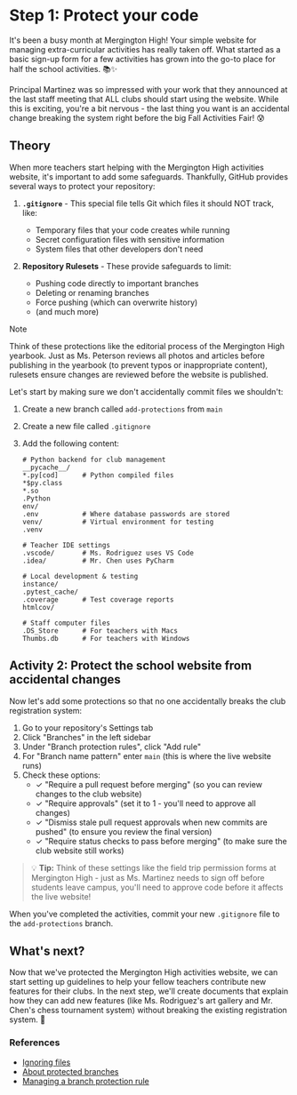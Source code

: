 # Step 1: Protect your code

It's been a busy month at Mergington High! Your simple website for managing extra-curricular activities has really taken off. What started as a basic sign-up form for a few activities has grown into the go-to place for half the school activities. 📚✨

Principal Martinez was so impressed with your work that they announced at the last staff meeting that ALL clubs should start using the website. While this is exciting, you're a bit nervous - the last thing you want is an accidental change breaking the system right before the big Fall Activities Fair! 😰

## Theory

When more teachers start helping with the Mergington High activities website, it's important to add some safeguards. Thankfully, GitHub provides several ways to protect your repository:

1. **`.gitignore`** - This special file tells Git which files it should NOT track, like:

   - Temporary files that your code creates while running
   - Secret configuration files with sensitive information
   - System files that other developers don't need

2. **Repository Rulesets** - These provide safeguards to limit:
   - Pushing code directly to important branches
   - Deleting or renaming branches
   - Force pushing (which can overwrite history)
   - (and much more)

> [!NOTE]
> Think of these protections like the editorial process of the Mergington High yearbook. Just as Ms. Peterson reviews all photos and articles before publishing in the yearbook (to prevent typos or inappropriate content), rulesets ensure changes are reviewed before the website is published.

Let's start by making sure we don't accidentally commit files we shouldn't:

1. Create a new branch called `add-protections` from `main`
2. Create a new file called `.gitignore`
3. Add the following content:

   ```gitignore
   # Python backend for club management
   __pycache__/
   *.py[cod]      # Python compiled files
   *$py.class
   *.so
   .Python
   env/
   .env           # Where database passwords are stored
   venv/          # Virtual environment for testing
   .venv

   # Teacher IDE settings
   .vscode/       # Ms. Rodriguez uses VS Code
   .idea/         # Mr. Chen uses PyCharm

   # Local development & testing
   instance/
   .pytest_cache/
   .coverage      # Test coverage reports
   htmlcov/

   # Staff computer files
   .DS_Store      # For teachers with Macs
   Thumbs.db      # For teachers with Windows
   ```

## Activity 2: Protect the school website from accidental changes

Now let's add some protections so that no one accidentally breaks the club registration system:

1. Go to your repository's Settings tab
2. Click "Branches" in the left sidebar
3. Under "Branch protection rules", click "Add rule"
4. For "Branch name pattern" enter `main` (this is where the live website runs)
5. Check these options:
   - ✓ "Require a pull request before merging" (so you can review changes to the club website)
   - ✓ "Require approvals" (set it to 1 - you'll need to approve all changes)
   - ✓ "Dismiss stale pull request approvals when new commits are pushed" (to ensure you review the final version)
   - ✓ "Require status checks to pass before merging" (to make sure the club website still works)

> 💡 **Tip:** Think of these settings like the field trip permission forms at Mergington High - just as Ms. Martinez needs to sign off before students leave campus, you'll need to approve code before it affects the live website!

When you've completed the activities, commit your new `.gitignore` file to the `add-protections` branch.

## What's next?

Now that we've protected the Mergington High activities website, we can start setting up guidelines to help your fellow teachers contribute new features for their clubs. In the next step, we'll create documents that explain how they can add new features (like Ms. Rodriguez's art gallery and Mr. Chen's chess tournament system) without breaking the existing registration system. 📝

### References

- [Ignoring files](https://docs.github.com/en/get-started/getting-started-with-git/ignoring-files)
- [About protected branches](https://docs.github.com/en/repositories/configuring-branches-and-merges-in-your-repository/defining-the-mergeability-of-pull-requests/about-protected-branches)
- [Managing a branch protection rule](https://docs.github.com/en/repositories/configuring-branches-and-merges-in-your-repository/defining-the-mergeability-of-pull-requests/managing-a-branch-protection-rule)
